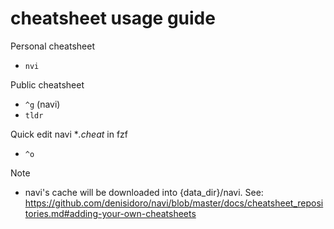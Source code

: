 # cheatsheet usage guide

Personal cheatsheet
- `nvi`

Public cheatsheet
- `^g` (navi)
- `tldr`

Quick edit navi **.cheat* in fzf
- `^o`

Note
- navi's cache will be downloaded into {data_dir}/navi. See: https://github.com/denisidoro/navi/blob/master/docs/cheatsheet_repositories.md#adding-your-own-cheatsheets
